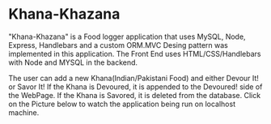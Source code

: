 # Khana-Khazana

"Khana-Khazana" is a Food logger application that uses MySQL, Node, Express, Handlebars and a custom ORM.MVC Desing pattern
was implemented in this application. The Front End uses HTML/CSS/Handlebars with Node and MYSQL in the backend. 

The user can add a new Khana(Indian/Pakistani Food) and either Devour It! or Savor It! If the Khana is Devoured, it is appended
to the Devoured! side of the WebPage. If the Khana is Savored, it is deleted from the database. Click on the Picture below to watch the application being run on localhost machine.




<p align="center"
[![Watch the video](https://img.youtube.com/vi/UZ6U60oYiQ8/0.jpg)](https://youtu.be/UZ6U60oYiQ8)
</p>
